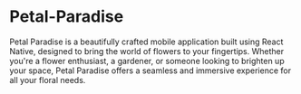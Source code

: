 # Petal-Paradise
Petal Paradise is a beautifully crafted mobile application built using React Native, designed to bring the world of flowers to your fingertips. Whether you're a flower enthusiast, a gardener, or someone looking to brighten up your space, Petal Paradise offers a seamless and immersive experience for all your floral needs.
